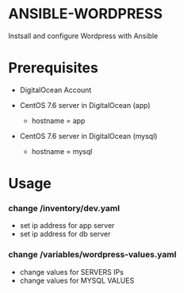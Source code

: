 # ANSIBLE-WORDPRESS
Instsall and configure Wordpress with Ansible

# Prerequisites

* DigitalOcean Account

* CentOS 7.6 server in DigitalOcean
(app)
  - hostname = app

* CentOS 7.6 server in DigitalOcean
(mysql)
  - hostname = mysql

# Usage

### change /inventory/dev.yaml

* set ip address for app server
* set ip address for db server

### change /variables/wordpress-values.yaml

* change values for SERVERS IPs
* change values for MYSQL VALUES

